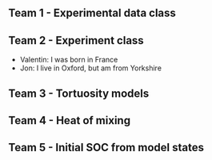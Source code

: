 ## Team 1 - Experimental data class

## Team 2 - Experiment class

- Valentin: I was born in France
- Jon: I live in Oxford, but am from Yorkshire

## Team 3 - Tortuosity models

## Team 4 - Heat of mixing

## Team 5 - Initial SOC from model states
